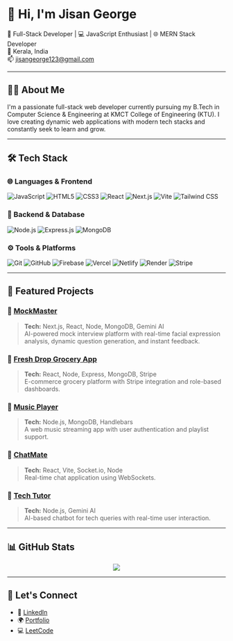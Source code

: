 # 👋 Hi, I'm Jisan George

🚀 Full-Stack Developer | 💻 JavaScript Enthusiast | 🌐 MERN Stack Developer  
📍 Kerala, India  
📫 [jisangeorge123@gmail.com](mailto:jisangeorge123@gmail.com)  

---

## 👨‍💻 About Me

I'm a passionate full-stack web developer currently pursuing my B.Tech in Computer Science & Engineering at KMCT College of Engineering (KTU). I love creating dynamic web applications with modern tech stacks and constantly seek to learn and grow.

---

## 🛠️ Tech Stack

### 🌐 Languages & Frontend
![JavaScript](https://img.shields.io/badge/-JavaScript-black?style=flat-square&logo=javascript)
![HTML5](https://img.shields.io/badge/-HTML5-E34F26?style=flat-square&logo=html5&logoColor=white)
![CSS3](https://img.shields.io/badge/-CSS3-1572B6?style=flat-square&logo=css3)
![React](https://img.shields.io/badge/-React.js-61DAFB?style=flat-square&logo=react)
![Next.js](https://img.shields.io/badge/-Next.js-000?style=flat-square&logo=next.js)
![Vite](https://img.shields.io/badge/-Vite-646CFF?style=flat-square&logo=vite)
![Tailwind CSS](https://img.shields.io/badge/-TailwindCSS-06B6D4?style=flat-square&logo=tailwindcss)

### 🧠 Backend & Database
![Node.js](https://img.shields.io/badge/-Node.js-339933?style=flat-square&logo=node.js)
![Express.js](https://img.shields.io/badge/-Express.js-000000?style=flat-square&logo=express)
![MongoDB](https://img.shields.io/badge/-MongoDB-47A248?style=flat-square&logo=mongodb)

### ⚙️ Tools & Platforms
![Git](https://img.shields.io/badge/-Git-F05032?style=flat-square&logo=git)
![GitHub](https://img.shields.io/badge/-GitHub-181717?style=flat-square&logo=github)
![Firebase](https://img.shields.io/badge/-Firebase-FFCA28?style=flat-square&logo=firebase)
![Vercel](https://img.shields.io/badge/-Vercel-000000?style=flat-square&logo=vercel)
![Netlify](https://img.shields.io/badge/-Netlify-00C7B7?style=flat-square&logo=netlify)
![Render](https://img.shields.io/badge/-Render-46E3B7?style=flat-square&logo=render)
![Stripe](https://img.shields.io/badge/-Stripe-635BFF?style=flat-square&logo=stripe)

---

## 🌟 Featured Projects

### 🔹 [MockMaster](https://github.com/jisangeorgekutty/Ai-Mock-Interview)
> **Tech:** Next.js, React, Node, MongoDB, Gemini AI  
AI-powered mock interview platform with real-time facial expression analysis, dynamic question generation, and instant feedback.

### 🔹 [Fresh Drop Grocery App](https://github.com/jisangeorgekutty/Grocery-Delivery-Project)
> **Tech:** React, Node, Express, MongoDB, Stripe  
E-commerce grocery platform with Stripe integration and role-based dashboards.

### 🔹 [Music Player](https://github.com/jisangeorgekutty/Music-Player)
> **Tech:** Node.js, MongoDB, Handlebars  
A web music streaming app with user authentication and playlist support.

### 🔹 [ChatMate](https://github.com/jisangeorgekutty/Chat-Application)
> **Tech:** React, Vite, Socket.io, Node  
Real-time chat application using WebSockets.

### 🔹 [Tech Tutor](https://github.com/jisangeorgekutty/MiniProject)
> **Tech:** Node.js, Gemini AI  
AI-based chatbot for tech queries with real-time user interaction.

---

## 📊 GitHub Stats

<p align="center">
  <img src="https://github-readme-stats.vercel.app/api?username=jisangeorgekutty&show_icons=true&theme=tokyonight" />
</p>

---

## 🔗 Let's Connect

- 💼 [LinkedIn](https://www.linkedin.com/in/jisan-george-a416a6223)
- 🌍 [Portfolio](https://portfolioapp-vert.vercel.app/)
- 💻 [LeetCode](https://leetcode.com/u/O2ETGbqAKs/)

